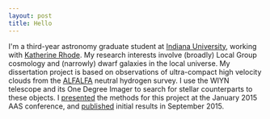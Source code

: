 ```yaml
---
layout: post
title: Hello
---
```


I'm a third-year astronomy graduate student at [Indiana University](http://astro.indiana.edu), working with [Katherine Rhode](http://www.astro.indiana.edu/faculty/rhode.shtml). 
My research interests involve (broadly) Local Group cosmology and (narrowly) dwarf galaxies in the local universe. My dissertation project is based on observations of ultra-compact high velocity clouds from the [ALFALFA](http://egg.astro.cornell.edu/index.php/) neutral hydrogen survey. I use the WIYN telescope and its One Degree Imager to search for stellar counterparts to these objects. I [presented](http://bjanesh.github.io/poster.final.pdf) the methods for this project at the January 2015 AAS conference, and [published](http://adsabs.harvard.edu/abs/2015ApJ...811...35J) initial results in September 2015.
